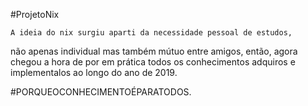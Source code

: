 #ProjetoNix

	A ideia do nix surgiu aparti da necessidade pessoal de estudos,
 não apenas individual mas também mútuo entre amigos, então, agora chegou
 a hora de por em prática todos os conhecimentos adquiros e implementalos
 ao longo do ano de 2019.

#PORQUEOCONHECIMENTOÉPARATODOS.
